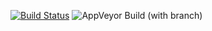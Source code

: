 [![Build Status](http://jenkins.cloudgaurdtechnologies.com:8080/buildStatus/icon?job=springboot-app&style=for-the-badge)](http://jenkins.cloudgaurdtechnologies.com:8080/job/springboot-app/)
![AppVeyor Build (with branch)](https://img.shields.io/appveyor/build/Chiku0306/jenkinsspringbootpoc/main)


